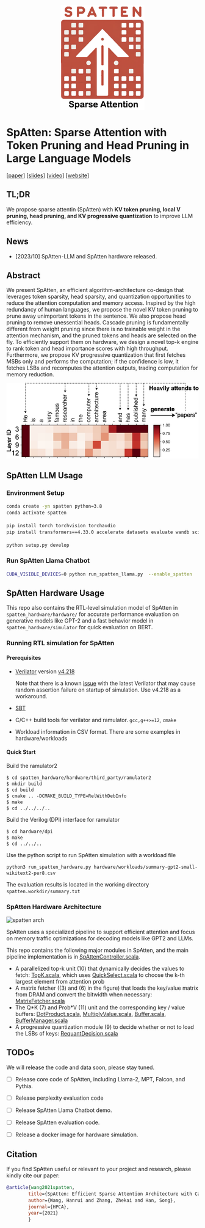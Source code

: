 <p align="center">
<img src="assets/spatten-logo.png" alt="spatten Logo" width="220">
</p>

# SpAtten: Sparse Attention with Token Pruning and Head Pruning in Large Language Models


[[paper](https://arxiv.org/abs/2012.09852)] [[slides](https://www.dropbox.com/s/z189gu92h7uy7yt/SpAtten-for-long-video-no-animation.pdf?dl=0)] [[video](https://www.youtube.com/watch?v=Cln8hFxM9Do)] [[website](https://hanlab.mit.edu/projects/spatten)] 

<!-- ![schemes](figures/schemes.png) -->


## TL;DR
We propose sparse attentin (SpAtten) with **KV token pruning, local V pruning, head pruning, and KV progressive quantization** to improve LLM efficiency.

## News

- [2023/10] SpAtten-LLM and SpAtten hardware released.


## Abstract
We present SpAtten, an efficient algorithm-architecture co-design that leverages token sparsity, head sparsity, and quantization opportunities to reduce the attention computation and memory access. Inspired by the high redundancy of human languages, we propose the novel KV token pruning to prune away unimportant tokens in the sentence. We also propose head pruning to remove unessential heads. Cascade pruning is fundamentally different from weight pruning since there is no trainable weight in the attention mechanism, and the pruned tokens and heads are selected on the fly. To efficiently support them on hardware, we design a novel top-k engine to rank token and head importance scores with high throughput. Furthermore, we propose KV progressive quantization that first fetches MSBs only and performs the computation; if the confidence is low, it fetches LSBs and recomputes the attention outputs, trading computation for memory reduction.

![schemes](assets/fig_gpt.jpeg)


## SpAtten LLM Usage

### Environment Setup

```bash
conda create -yn spatten python=3.8
conda activate spatten

pip install torch torchvision torchaudio
pip install transformers==4.33.0 accelerate datasets evaluate wandb scikit-learn scipy sentencepiece

python setup.py develop
```

### Run SpAtten Llama Chatbot

```bash
CUDA_VISIBLE_DEVICES=0 python run_spatten_llama.py  --enable_spatten
```

## SpAtten Hardware Usage
This repo also contains the RTL-level simulation model of SpAtten in `spatten_hardware/hardware/` for accurate performance evaluation on generative models like GPT-2 and a fast behavior model in `spatten_hardware/simulator` for quick evaluation on BERT.

### Running RTL simulation for SpAtten
#### Prerequisites
- [Verilator](https://www.veripool.org/verilator/) version [v4.218](https://github.com/verilator/verilator/releases/tag/v4.218)

  Note that there is a known [issue](https://github.com/verilator/verilator/issues/4424) with the latest Verilator that may cause random assertion failure on startup of simulation. Use v4.218 as a workaround.
- [SBT](https://www.scala-sbt.org/)
- C/C++ build tools for verilator and ramulator. `gcc,g++>=12`, `cmake`
- Workload information in CSV format. There are some examples in hardware/workloads

#### Quick Start
Build the ramulator2
```
$ cd spatten_hardware/hardware/third_party/ramulator2
$ mkdir build
$ cd build
$ cmake .. -DCMAKE_BUILD_TYPE=RelWithDebInfo
$ make
$ cd ../../../..
```
Build the Verilog (DPI) interface for ramulator
```
$ cd hardware/dpi
$ make
$ cd ../../..
```
Use the python script to run SpAtten simulation with a workload file
```
python3 run_spatten_hardware.py hardware/workloads/summary-gpt2-small-wikitext2-per8.csv
```
The evaluation results is located in the working directory `spatten.workdir/summary.txt`

### SpAtten Hardware Architecture
![spatten arch](https://assets-global.website-files.com/64f4e81394e25710d22d042e/6515ab835deaead9f35609ac_spatten_arch.jpeg)

SpAtten uses a specialized pipeline to support efficient attention and focus on memory traffic optimizations for decoding models like GPT2 and LLMs. 

This repo contains the following major modules in SpAtten, and the main pipeline implementation is in [SpAttenController.scala](./hardware/src/main/scala/spatten/SpAttenController.scala).

- A parallelized top-k unit (10) that dynamically decides the values to fetch: [TopK.scala](./hardware/src/main/scala/spatten/TopK.scala), which uses [QuickSelect.scala](./hardware/src/main/scala/spatten/utils/QuickSelect.scala) to choose the k-th largest element from attention prob
- A matrix fetcher ((3) and (6) in the figure) that loads the key/value matrix from DRAM and convert the bitwidth when necessary: [MatrixFetcher.scala](./hardware/src/main/scala/spatten/MatrixFetcher.scala)
- The Q\*K (7) and Prob\*V (11) unit and the corresponding key / value buffers: [DotProduct.scala](./hardware/src/main/scala/spatten/DotProduct.scala), [MultiplyValue.scala](./hardware/src/main/scala/spatten/MultiplyValue.scala), [Buffer.scala](./hardware/src/main/scala/spatten/Buffer.scala), [BufferManager.scala](./hardware/src/main/scala/spatten/BufferManager.scala)
- A progressive quantization module (9) to decide whether or not to load the LSBs of keys: [RequantDecision.scala](./hardware/src/main/scala/spatten/RequantDecision.scala)


## TODOs
We will release the code and data soon, please stay tuned.

- [ ] Release core code of SpAtten, including Llama-2, MPT, Falcon, and Pythia.
- [ ] Release perplexity evaluation code
- [ ] Release SpAtten Llama Chatbot demo.
- [ ] Release SpAtten evaluation code.
- [ ] Release a docker image for hardware simulation.


## Citation

If you find SpAtten useful or relevant to your project and research, please kindly cite our paper:

```bibtex
@article{wang2021spatten,
        title={SpAtten: Efficient Sparse Attention Architecture with Cascade Token and Head Pruning},
        author={Wang, Hanrui and Zhang, Zhekai and Han, Song},
        journal={HPCA},
        year={2021}
        }
```
<!-- 
```bibtex
@article{wang2021spattenllm,
        title={SpAtten-LLM: Sparse Attention with Token Pruning and Head Pruning in Large Language Models},
        author={Wang, Hanrui and Xiao, Guangxuan and Yang, Shang and Tang, Haotian, and Zhang, Zhekai and Han, Song},
        journal={Technical Report},
        year={2023}
        }
``` -->

